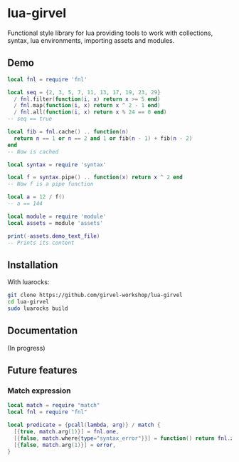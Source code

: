 # lua-girvel

Functional style library for lua providing tools to work with collections, syntax, lua environments, importing assets and modules.

## Demo

```lua
local fnl = require 'fnl'

local seq = {2, 3, 5, 7, 11, 13, 17, 19, 23, 29}
  / fnl.filter(function(i, x) return x >= 5 end)
  / fnl.map(function(i, x) return x ^ 2 - 1 end)
  / fnl.all(function(i, x) return x % 24 == 0 end)
-- seq == true

local fib = fnl.cache() .. function(n)
  return n == 1 or n == 2 and 1 or fib(n - 1) + fib(n - 2)
end
-- Now is cached

local syntax = require 'syntax'

local f = syntax.pipe() .. function(x) return x ^ 2 end
-- Now f is a pipe function

local a = 12 / f()
-- a == 144

local module = require 'module'
local assets = module 'assets'

print(-assets.demo_text_file)
-- Prints its content
```

## Installation

With luarocks:

```bash
git clone https://github.com/girvel-workshop/lua-girvel
cd lua-girvel
sudo luarocks build
```

## Documentation

(In progress)

## Future features

### Match expression

```lua
local match = require "match"
local fnl = require "fnl"

local predicate = {pcall(lambda, arg)} / match {
  [{true, match.arg(1)}] = fnl.one,
  [{false, match.where{type="syntax_error"}}] = function() return fnl.zero end,
  [{false, match.arg(1)}] = error,
}
```